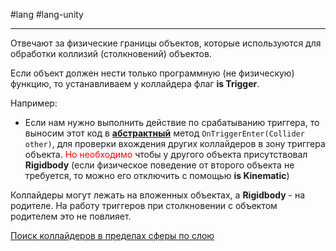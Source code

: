 #lang #lang-unity

---
Отвечают за физические границы объектов, которые используются для обработки коллизий (столкновений) объектов.

Если объект должен нести только программную (не физическую) функцию, то устанавливаем у коллайдера флаг **is Trigger**.

Например: 
- Если нам нужно выполнить действие по срабатыванию триггера, то выносим этот код в [**абстрактный**](2.%20Frameworks/C-sharp%20-%20Unity/2.%20ОБЪЕКТЫ%20И%20КОМПОНЕНТЫ/MonoBehaviour%20методы.md) метод `OnTriggerEnter(Collider other)`, для проверки вхождения других коллайдеров в зону триггера объекта. <font color="#ff0000">Но необходимо</font> чтобы у другого объекта присутствовал **Rigidbody** (если физическое поведение от второго объекта не требуется, то можно его отключить с помощью **is Kinematic**)

Коллайдеры могут лежать на вложенных объектах, а **Rigidbody** - на родителе. На работу триггеров при столкновении с объектом родителем это не повлияет.

[Поиск коллайдеров в пределах сферы по слою](2.%20Frameworks/C-sharp%20-%20Unity/_КАК%20ЭТО%20СДЕЛАТЬ/Поиск%20коллайдеров%20в%20пределах%20сферы%20по%20слою.md)